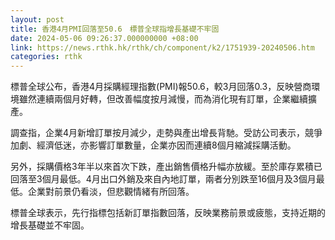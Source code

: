 ```yaml
---
layout: post
title: 香港4月PMI回落至50.6　標普全球指增長基礎不牢固
date: 2024-05-06 09:26:37.000000000 +08:00
link: https://news.rthk.hk/rthk/ch/component/k2/1751939-20240506.htm
categories: rthk
---
```


標普全球公布，香港4月採購經理指數(PMI)報50.6，較3月回落0.3，反映營商環境雖然連續兩個月好轉，但改善幅度按月減慢，而為消化現有訂單，企業繼續擴產。

調查指，企業4月新增訂單按月減少，走勢與產出增長背馳。受訪公司表示，競爭加劇、經濟低迷，亦影響訂單數量，企業亦因而連續8個月縮減採購活動。

另外，採購價格3年半以來首次下跌，產出銷售價格升幅亦放緩。至於庫存累積已回落至3個月最低。4月出口外銷及來自內地訂單，兩者分別跌至16個月及3個月最低。企業對前景仍看淡，但悲觀情緒有所回落。

標普全球表示，先行指標包括新訂單指數回落，反映業務前景或疲態，支持近期的增長基礎並不牢固。
